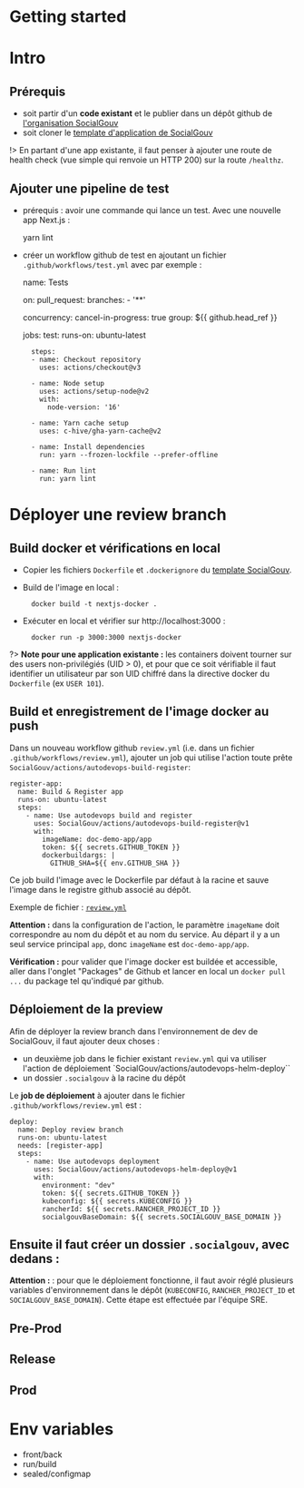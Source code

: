 # Getting started

# Intro

## Prérequis 

- soit partir d'un **code existant** et le publier dans un dépôt github de [l'organisation SocialGouv](https://github.com/socialgouv)
- soit cloner le [template d'application de SocialGouv](https://github.com/socialgouv/template)

!> En partant d'une app existante, il faut penser à ajouter une route de health check (vue simple qui renvoie un HTTP 200) sur la route `/healthz`.

## Ajouter une pipeline de test

- prérequis : avoir une commande qui lance un test. Avec une nouvelle app Next.js : 


    yarn lint
        
- créer un workflow github de test en ajoutant un fichier `.github/workflows/test.yml` avec par exemple :


    name: Tests

    on:
      pull_request:
        branches:
          - '**'

    concurrency:
      cancel-in-progress: true
      group: ${{ github.head_ref }}


    jobs:
      test:
        runs-on: ubuntu-latest

        steps:
        - name: Checkout repository
          uses: actions/checkout@v3

        - name: Node setup
          uses: actions/setup-node@v2
          with:
            node-version: '16'

        - name: Yarn cache setup
          uses: c-hive/gha-yarn-cache@v2

        - name: Install dependencies
          run: yarn --frozen-lockfile --prefer-offline

        - name: Run lint
          run: yarn lint


# Déployer une review branch

## Build docker et vérifications en local

- Copier les fichiers `Dockerfile` et `.dockerignore` du [template SocialGouv](https://github.com/socialgouv/template).
- Build de l'image en local : 
 
        docker build -t nextjs-docker .

- Exécuter en local et vérifier sur http://localhost:3000 :

        docker run -p 3000:3000 nextjs-docker

?> **Note pour une application existante :** les containers doivent tourner sur des users non-privilégiés (UID > 0), et pour que ce soit vérifiable il faut identifier
un utilisateur par son UID chiffré dans la directive docker du `Dockerfile` (ex `USER 101`).

## Build et enregistrement de l'image docker au push

Dans un nouveau workflow github `review.yml` (i.e. dans un fichier `.github/workflows/review.yml`), ajouter un job qui utilise l'action toute prête `SocialGouv/actions/autodevops-build-register`:

    register-app:
      name: Build & Register app
      runs-on: ubuntu-latest
      steps:
        - name: Use autodevops build and register
          uses: SocialGouv/actions/autodevops-build-register@v1
          with:
            imageName: doc-demo-app/app
            token: ${{ secrets.GITHUB_TOKEN }}
            dockerbuildargs: |
              GITHUB_SHA=${{ env.GITHUB_SHA }}

Ce job build l'image avec le Dockerfile par défaut à la racine et sauve l'image dans le registre github associé au dépôt.

Exemple de fichier : [`review.yml`](https://github.com/SocialGouv/doc-demo-app/blob/master/.github/workflows/review.yml)


**Attention :** dans la configuration de l'action, le paramètre
`imageName` doit correspondre au nom du dépôt et au nom du service. Au départ il y a un seul service principal `app`, donc `imageName` est `doc-demo-app/app`.


**Vérification :** pour valider que l'image docker est buildée et accessible, aller dans l'onglet "Packages" de Github et lancer en local un `docker pull ...` du package tel qu'indiqué par github.


## Déploiement de la preview

Afin de déployer la review branch dans l'environnement de dev de SocialGouv, il faut ajouter deux choses : 

- un deuxième job dans le fichier existant `review.yml` qui va utiliser l'action de déploiement `SocialGouv/actions/autodevops-helm-deploy``
- un dossier `.socialgouv` à la racine du dépôt 

Le **job de déploiement** à ajouter dans le fichier `.github/workflows/review.yml`  est :

    deploy:
      name: Deploy review branch
      runs-on: ubuntu-latest
      needs: [register-app]
      steps:
        - name: Use autodevops deployment
          uses: SocialGouv/actions/autodevops-helm-deploy@v1
          with:
            environment: "dev"
            token: ${{ secrets.GITHUB_TOKEN }}
            kubeconfig: ${{ secrets.KUBECONFIG }}
            rancherId: ${{ secrets.RANCHER_PROJECT_ID }}
            socialgouvBaseDomain: ${{ secrets.SOCIALGOUV_BASE_DOMAIN }}

Ensuite il faut créer **un dossier `.socialgouv`**, avec dedans :
-

**Attention :** : pour que le déploiement fonctionne, il faut avoir réglé plusieurs variables d'environnement dans le dépôt (`KUBECONFIG`, `RANCHER_PROJECT_ID` et `SOCIALGOUV_BASE_DOMAIN`). Cette étape est effectuée par l'équipe SRE.



## Pre-Prod

## Release

## Prod


# Env variables

- front/back
- run/build
- sealed/configmap

